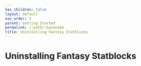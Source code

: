 ```yaml
---
has_children: false
layout: default
nav_order: 3
parent: Getting Started
permalink: /:path/:basename
title: Uninstalling Fantasy Statblocks
---
```


# Uninstalling Fantasy Statblocks

